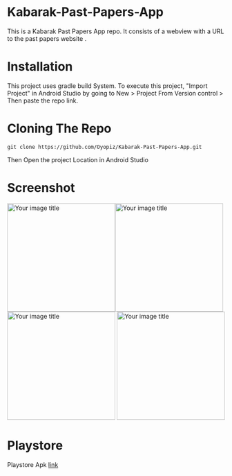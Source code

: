 # Kabarak-Past-Papers-App
This is a Kabarak Past Papers App  repo. It consists of a webview with a URL to the past papers website . 

# Installation
This project uses gradle build System. To execute this project, "Import Project" in Android Studio by going to New > Project From Version control > Then paste the repo link.

# Cloning The Repo
```git clone https://github.com/Oyopiz/Kabarak-Past-Papers-App.git```

Then Open the project Location in Android Studio

# Screenshot
<img src="https://github.com/Oyopiz/Kabarak-Past-Papers-App/blob/master/screenshot/Screenshot_20211216-171105.png" alt="Your image title" width="250"/><img src="https://github.com/Oyopiz/Kabarak-Past-Papers-App/blob/master/screenshot/Screenshot_20211216-171116.png" alt="Your image title" width="250"/>
<img src="https://github.com/Oyopiz/Kabarak-Past-Papers-App/blob/master/screenshot/Screenshot_20211216-171131.png" alt="Your image title" width="250"/>
<img src="https://github.com/Oyopiz/Kabarak-Past-Papers-App/blob/master/screenshot/pastpapers.png" alt="Your image title" width="250"/>
# Playstore
Playstore Apk
[link](https://play.google.com/store/apps/details?id=com.bro.kabaraknotesapp)


